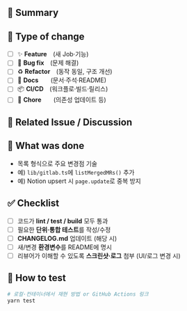 <!--
제목 컨벤션 예: [Feat] GitLab MR → Notion 동기화 로직 추가
-->

## 📌 Summary

<!-- 무엇을, 왜 수정/추가했는지 한-두 줄로 설명 -->

## 🔖 Type of change

- [ ] ✨ **Feature** (새 Job·기능)
- [ ] 🐛 **Bug fix** (문제 해결)
- [ ] ♻️ **Refactor** (동작 동일, 구조 개선)
- [ ] 📝 **Docs**  (문서·주석·README)
- [ ] 📦 **CI/CD** (워크플로·빌드·릴리스)
- [ ] 🧹 **Chore**  (의존성 업데이트 등)

## 🔗 Related Issue / Discussion

<!-- e.g. Closes #123, Relates to #45 -->

## 📝 What was done

- 목록 형식으로 주요 변경점 기술
- 예) `lib/gitlab.ts`에 `listMergedMRs()` 추가
- 예) Notion upsert 시 `page.update`로 중복 방지

## ✅ Checklist

- [ ] 코드가 **lint / test / build** 모두 통과
- [ ] 필요한 **단위·통합 테스트**를 작성/수정
- [ ] **CHANGELOG.md** 업데이트 (해당 시)
- [ ] 새/변경 **환경변수**를 README에 명시
- [ ] 리뷰어가 이해할 수 있도록 **스크린샷·로그** 첨부 (UI/로그 변경 시)

## 🧪 How to test

```bash
# 로컬·컨테이너에서 재현 방법 or GitHub Actions 링크
yarn test
```
